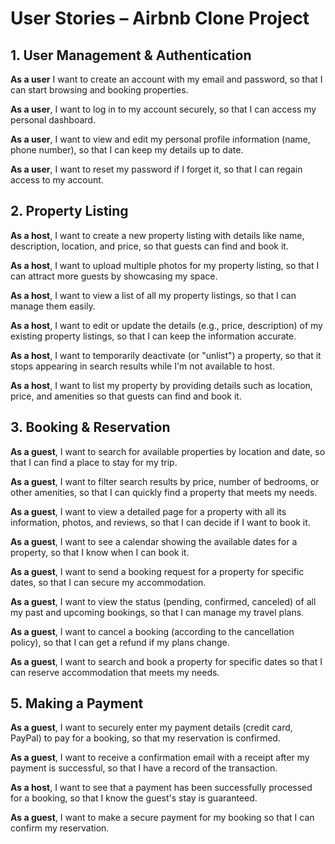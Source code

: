 # User Stories – Airbnb Clone Project

## 1. User Management & Authentication
**As a user** I want to create an account with my email and password, so that I can start browsing and booking properties.

**As a user**, I want to log in to my account securely, so that I can access my personal dashboard.

**As a user**, I want to view and edit my personal profile information (name, phone number), so that I can keep my details up to date.

**As a user**, I want to reset my password if I forget it, so that I can regain access to my account.


## 2. Property Listing

**As a host**, I want to create a new property listing with details like name, description, location, and price, so that guests can find and book it.

**As a host**, I want to upload multiple photos for my property listing, so that I can attract more guests by showcasing my space.

**As a host**, I want to view a list of all my property listings, so that I can manage them easily.

**As a host**, I want to edit or update the details (e.g., price, description) of my existing property listings, so that I can keep the information accurate.

**As a host**, I want to temporarily deactivate (or "unlist") a property, so that it stops appearing in search results while I'm not available to host.

**As a host**, I want to list my property by providing details such as location, price, and amenities so that guests can find and book it.

## 3. Booking & Reservation

**As a guest**, I want to search for available properties by location and date, so that I can find a place to stay for my trip.

**As a guest**, I want to filter search results by price, number of bedrooms, or other amenities, so that I can quickly find a property that meets my needs.

**As a guest**, I want to view a detailed page for a property with all its information, photos, and reviews, so that I can decide if I want to book it.

**As a guest**, I want to see a calendar showing the available dates for a property, so that I know when I can book it.

**As a guest**, I want to send a booking request for a property for specific dates, so that I can secure my accommodation.

**As a guest**, I want to view the status (pending, confirmed, canceled) of all my past and upcoming bookings, so that I can manage my travel plans.

**As a guest**, I want to cancel a booking (according to the cancellation policy), so that I can get a refund if my plans change.

**As a guest**, I want to search and book a property for specific dates so that I can reserve accommodation that meets my needs.

## 5. Making a Payment

**As a guest**, I want to securely enter my payment details (credit card, PayPal) to pay for a booking, so that my reservation is confirmed.

**As a guest**, I want to receive a confirmation email with a receipt after my payment is successful, so that I have a record of the transaction.

**As a host**, I want to see that a payment has been successfully processed for a booking, so that I know the guest's stay is guaranteed.

**As a guest**, I want to make a secure payment for my booking so that I can confirm my reservation.
















